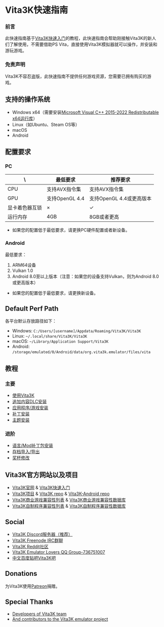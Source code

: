 # Vita3K快速指南

### 前言
此快速指南基于[Vita3K快速入门](https://vita3k.org/quickstart)的教程，此快速指南会帮助刚接触Vita3K的新人们了解使用，不需要借助PS Vita，直接使用Vita3K模拟器就可以操作，并安装和游玩游戏。

### 免责声明
Vita3K不容忍盗版，此快速指南不提供任何游戏资源，您需要已拥有购买的游戏。

## 支持的操作系统
- Windows x64（需要安装[Microsoft Visual C++ 2015-2022 Redistributable x64运行库](https://aka.ms/vs/17/release/vc_redist.x64.exe)）
- Linux（如Ubuntu、Steam OS等）
- macOS
- Android

## 配置要求
### PC

\ | 最低要求 | 推荐要求 
--- | --- | --- 
CPU | 支持AVX指令集 | 支持AVX指令集 
GPU | 支持OpenGL 4.4 | 支持OpenGL 4.4或更高版本 
显卡着色器互锁 | × | ✓ 
运行内存 | 4GB | 8GB或者更高 


- 如果您的配置低于最低要求，请更换PC硬件配置或者新设备。

### Android
最低要求：
1. ARM64设备
2. Vulkan 1.0
3. Android 8.0至以上版本（注意：如果您的设备支持Vulkan，则为Android 8.0或更高版本）

- 如果您的配置低于最低要求，请更换新设备。

## Default Perf Path
各平台默认存放路径如下：
- Windows: `C:/Users/[username]/Appdata/Roaming/Vita3K/Vita3K`
- Linux: `~/.local/share/Vita3K/Vita3K`
- macOS: `~/Library/Application Support/Vita3K`
- Android: `/storage/emulated/0/Android/data/org.vita3k.emulator/files/vita`

## 教程
### 主要
- [使用Vita3K](http://croden1999.github.io/Vita3K-quick-guide/README_USE_VITA3K)  
- [追加内容DLC安装](http://croden1999.github.io/Vita3K-quick-guide/README_ADDCONT)
- [应用程序/游戏安装](http://croden1999.github.io/Vita3K-quick-guide/README_APP)
- [补丁安装](http://croden1999.github.io/Vita3K-quick-guide/README_PATCH)
- [主题安装](http://croden1999.github.io/Vita3K-quick-guide/README_THEME)

### 进阶
- [语言/Mod补丁包安装](http://croden1999.github.io/Vita3K-quick-guide/README_REPATCH)
- [存档导入/导出](http://croden1999.github.io/Vita3K-quick-guide/README_SAVEDATA)
- [奖杯修改](http://croden1999.github.io/Vita3K-quick-guide/README_TROPHY)

## Vita3K官方网站以及项目
- [Vita3K官网](https://vita3k.org) & [Vita3K快速入门](https://vita3k.org/quickstart)
- [Vita3K项目](https://github.com/Vita3K) & [Vita3K repo](https://github.com/Vita3K/Vita3K) & [Vita3K-Android repo](https://github.com/Vita3K/Vita3K-Android)
- [Vita3K商业游戏兼容性列表](https://vita3k.org/compatibility) & [Vita3K商业游戏兼容性数据库](https://github.com/Vita3K/compatibility/issues)
- [Vita3K自制程序兼容性列表](https://vita3k.org/compatibility-homebrew) & [Vita3K自制程序兼容性数据库](https://github.com/Vita3K/homebrew-compatibility/issues)

## Social
- [Vita3K Discord服务器（推荐）](https://discord.gg/MaWhJVH)
- [Vita3K Freenode IRC群聊](https://webchat.freenode.net/?channels=%23vita3k)
- [Vita3K Reddit社区](https://www.reddit.com/r/vita3k)
- [Vita3K Emulator Lovers QQ Group-736751007](https://jq.qq.com/?_wv=1027&k=cg1vogjK)
- [中文百度贴吧Vita3K吧](https://tieba.baidu.com/f?kw=vita3k&fr=index)

## Donations
为Vita3K使用[Patreon](https://www.patreon.com/Vita3K)捐赠。

## Special Thanks
- [Developers of Vita3K team](https://github.com/Vita3K)
- [And contributors to the Vita3K emulator project](https://github.com/Vita3K/Vita3K/graphs/contributors)
